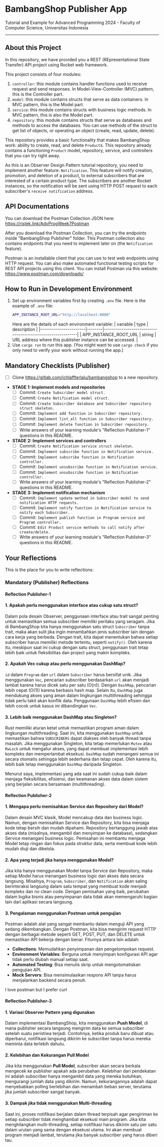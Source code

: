 # BambangShop Publisher App
Tutorial and Example for Advanced Programming 2024 - Faculty of Computer Science, Universitas Indonesia

---

## About this Project
In this repository, we have provided you a REST (REpresentational State Transfer) API project using Rocket web framework.

This project consists of four modules:
1.  `controller`: this module contains handler functions used to receive request and send responses.
    In Model-View-Controller (MVC) pattern, this is the Controller part.
2.  `model`: this module contains structs that serve as data containers.
    In MVC pattern, this is the Model part.
3.  `service`: this module contains structs with business logic methods.
    In MVC pattern, this is also the Model part.
4.  `repository`: this module contains structs that serve as databases and methods to access the databases.
    You can use methods of the struct to get list of objects, or operating an object (create, read, update, delete).

This repository provides a basic functionality that makes BambangShop work: ability to create, read, and delete `Product`s.
This repository already contains a functioning `Product` model, repository, service, and controllers that you can try right away.

As this is an Observer Design Pattern tutorial repository, you need to implement another feature: `Notification`.
This feature will notify creation, promotion, and deletion of a product, to external subscribers that are interested of a certain product type.
The subscribers are another Rocket instances, so the notification will be sent using HTTP POST request to each subscriber's `receive notification` address.

## API Documentations

You can download the Postman Collection JSON here: https://ristek.link/AdvProgWeek7Postman

After you download the Postman Collection, you can try the endpoints inside "BambangShop Publisher" folder.
This Postman collection also contains endpoints that you need to implement later on (the `Notification` feature).

Postman is an installable client that you can use to test web endpoints using HTTP request.
You can also make automated functional testing scripts for REST API projects using this client.
You can install Postman via this website: https://www.postman.com/downloads/

## How to Run in Development Environment
1.  Set up environment variables first by creating `.env` file.
    Here is the example of `.env` file:
    ```bash
    APP_INSTANCE_ROOT_URL="http://localhost:8000"
    ```
    Here are the details of each environment variable:
    | variable              | type   | description                                                |
    |-----------------------|--------|------------------------------------------------------------|
    | APP_INSTANCE_ROOT_URL | string | URL address where this publisher instance can be accessed. |
2.  Use `cargo run` to run this app.
    (You might want to use `cargo check` if you only need to verify your work without running the app.)

## Mandatory Checklists (Publisher)
-   [ ] Clone https://gitlab.com/ichlaffterlalu/bambangshop to a new repository.
-   **STAGE 1: Implement models and repositories**
    -   [ ] Commit: `Create Subscriber model struct.`
    -   [ ] Commit: `Create Notification model struct.`
    -   [ ] Commit: `Create Subscriber database and Subscriber repository struct skeleton.`
    -   [ ] Commit: `Implement add function in Subscriber repository.`
    -   [ ] Commit: `Implement list_all function in Subscriber repository.`
    -   [ ] Commit: `Implement delete function in Subscriber repository.`
    -   [ ] Write answers of your learning module's "Reflection Publisher-1" questions in this README.
-   **STAGE 2: Implement services and controllers**
    -   [ ] Commit: `Create Notification service struct skeleton.`
    -   [ ] Commit: `Implement subscribe function in Notification service.`
    -   [ ] Commit: `Implement subscribe function in Notification controller.`
    -   [ ] Commit: `Implement unsubscribe function in Notification service.`
    -   [ ] Commit: `Implement unsubscribe function in Notification controller.`
    -   [ ] Write answers of your learning module's "Reflection Publisher-2" questions in this README.
-   **STAGE 3: Implement notification mechanism**
    -   [ ] Commit: `Implement update method in Subscriber model to send notification HTTP requests.`
    -   [ ] Commit: `Implement notify function in Notification service to notify each Subscriber.`
    -   [ ] Commit: `Implement publish function in Program service and Program controller.`
    -   [ ] Commit: `Edit Product service methods to call notify after create/delete.`
    -   [ ] Write answers of your learning module's "Reflection Publisher-3" questions in this README.

## Your Reflections
This is the place for you to write reflections:

### Mandatory (Publisher) Reflections

#### Reflection Publisher-1

#### 1. Apakah perlu menggunakan interface atau cukup satu struct?

Dalam pola desain Observer, penggunaan interface atau trait sangat penting untuk memastikan semua subscriber memiliki perilaku yang seragam. Jika di BambangShop kita hanya menggunakan satu struct `Subscriber` tanpa trait, maka akan sulit jika ingin menambahkan jenis subscriber lain dengan cara kerja yang berbeda. Dengan trait, kita dapat menentukan bahwa setiap subscriber harus memiliki metode tertentu, seperti `notify()`. Oleh karena itu, meskipun saat ini cukup dengan satu struct, penggunaan trait tetap lebih baik untuk fleksibilitas dan project yang makin kompleks.

#### 2. Apakah Vec cukup atau perlu menggunakan DashMap?
`id` dalam `Program` dan `url` dalam `Subscriber` harus bersifat unik. Jika menggunakan `Vec`, pencarian subscriber berdasarkan `url` akan menjadi lambat karena harus dicek satu per satu (O(n)). Dengan `DashMap`, pencarian lebih cepat (O(1)) karena berbasis hash map. Selain itu, `DashMap` juga mendukung akses yang aman dalam lingkungan multithreading sehingga tidak perlu takit akan konflik data. Penggunaan `DashMap` lebih efisien dan lebih cocok untuk kasus ini dibandingkan `Vec`.


#### 3. Lebih baik menggunakan DashMap atau Singleton?
Rust memiliki aturan ketat untuk memastikan program aman dalam lingkungan multithreading. Saat ini, kita menggunakan `DashMap` untuk memastikan bahwa `SUBSCRIBERS` dapat diakses oleh banyak thread tanpa masalah. Jika menggunakan Singleton, kita tetap memerlukan `Mutex` atau `RwLock` untuk mengatur akses, yang dapat membuat implementasi lebih kompleks dan memperlambat eksekusi. `DashMap` sudah menangani semua ini secara otomatis sehingga lebih sederhana dan tetap cepat. Oleh karena itu, lebih baik tetap menggunakan `DashMap` daripada Singleton.

Menurut saya, implementasi yang ada saat ini sudah cukup baik dalam menjaga fleksibilitas, efisiensi, dan keamanan akses data dalam sistem yang berjalan secara bersamaan (multithreading).

#### Reflection Publisher-2

#### 1. Mengapa perlu memisahkan Service dan Repository dari Model?
Dalam desain MVC klasik, Model mencakup data dan business logic. Namun, dengan memisahkan Service dan Repository, kita bisa menjaga kode tetap bersih dan mudah dipahami. Repository bertanggung jawab atas akses data (misalnya, mengambil dan menyimpan ke database), sedangkan Service menangani business logic. Pemisahan ini membantu menjaga Model tetap ringan dan fokus pada struktur data, serta membuat kode lebih mudah diuji dan dikelola.

#### 2. Apa yang terjadi jika hanya menggunakan Model?
Jika kita hanya menggunakan Model tanpa Service dan Repository, maka setiap Model harus menangani business logic dan akses data secara langsung. Misalnya, `Program`, `Subscriber`, dan `Notification` akan saling berinteraksi langsung dalam satu tempat yang membuat kode menjadi kompleks dan no clean code. Dengan pemisahan yang baik, perubahan dalam logika bisnis atau penyimpanan data tidak akan memengaruhi bagian lain dari aplikasi secara langsung.

#### 3. Pengalaman menggunakan Postman untuk pengujian
Postman adalah alat yang sangat membantu dalam menguji API yang sedang dikembangkan. Dengan Postman, kita bisa mengirim request HTTP dengan berbagai metode seperti GET, POST, PUT, dan DELETE untuk memastikan API bekerja dengan benar. Fiturnya antara lain adalah:
- **Collections**: Memudahkan penyimpanan dan pengelompokan request.
- **Environment Variables**: Berguna untuk menyimpan konfigurasi API agar tidak perlu diubah manual setiap saat.
- **Automated Testing**: Bisa menulis skrip untuk mengotomatiskan pengujian API.
- **Mock Servers**: Bisa mensimulasikan respons API tanpa harus menjalankan backend secara penuh.

I love postman but I prefer curl

#### Reflection Publisher-3

#### 1. Variasi Observer Pattern yang digunakan
Dalam implementasi BambangShop, kita menggunakan **Push Model**, di mana publisher secara langsung mengirim data ke semua subscriber setelah suatu peristiwa terjadi. Contohnya, ketika produk baru dibuat atau diperbarui, notifikasi langsung dikirim ke subscriber tanpa harus mereka meminta data terlebih dahulu.

#### 2. Kelebihan dan Kekurangan Pull Model
Jika kita menggunakan **Pull Model**, subscriber akan secara berkala mengecek ke publisher apakah ada perubahan. Kelebihan dari pendekatan ini adalah subscriber hanya mengambil data yang mereka butuhkan, mengurangi jumlah data yang dikirim. Namun, kekurangannya adalah dapat menyebabkan polling berlebihan dan menambah beban server, terutama jika jumlah subscriber sangat banyak.

#### 3. Dampak jika tidak menggunakan Multi-threading
Saat ini, proses notifikasi berjalan dalam thread terpisah agar pengiriman ke setiap subscriber tidak menghambat eksekusi main program. Jika kita menghilangkan multi-threading, setiap notifikasi harus dikirim satu per satu dalam urutan yang sama dengan eksekusi utama. Ini akan membuat program menjadi lambat, terutama jika banyak subscriber yang harus diberi tau. 